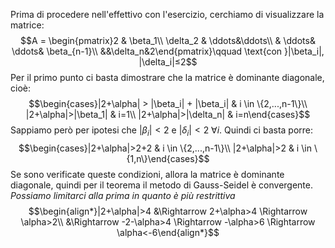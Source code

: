 Prima di procedere nell'effettivo con l'esercizio, cerchiamo di visualizzare la matrice: $$A = \begin{pmatrix}2 & \beta_1\\ \delta_2 & \ddots&\ddots\\ & \ddots& \ddots& \beta_{n-1}\\ &&\delta_n&2\end{pmatrix}\qquad \text{con }|\beta_i|, |\delta_i|≤2$$
Per il primo punto ci basta dimostrare che la matrice è dominante diagonale, cioè: $$\begin{cases}|2+\alpha| > |\beta_i| + |\beta_i| & i \in \{2,...,n-1\}\\ |2+\alpha|>|\beta_1| & i=1\\ |2+\alpha|>|\delta_n| & i=n\end{cases}$$
Sappiamo però per ipotesi che $|\beta_i|<2$ e $|\delta_i|<2$ $\forall i$. Quindi ci basta porre: $$\begin{cases}|2+\alpha|>2+2 & i \in \{2,...,n-1\}\\ |2+\alpha|>2 & i \in \{1,n\}\end{cases}$$
Se sono verificate queste condizioni, allora la matrice è dominante diagonale, quindi per il teorema il metodo di Gauss-Seidel è convergente. *Possiamo limitarci alla prima in quanto è più restrittiva*
$$\begin{align*}|2+\alpha|>4 &\Rightarrow 2+\alpha>4 \Rightarrow \alpha>2\\
&\Rightarrow -2-\alpha>4 \Rightarrow -\alpha>6 \Rightarrow \alpha<-6\end{align*}$$